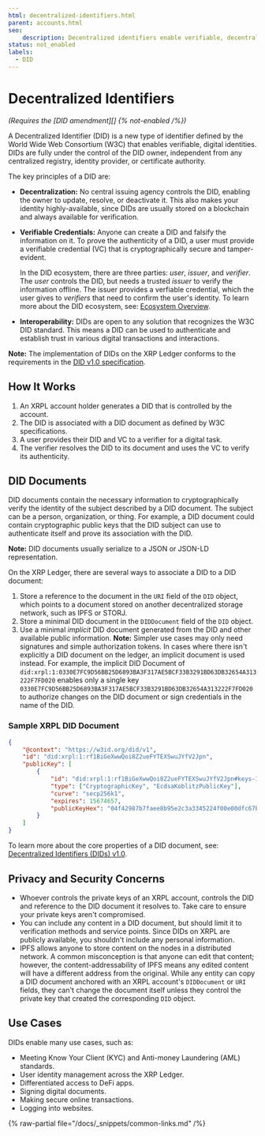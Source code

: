 ```yaml
---
html: decentralized-identifiers.html
parent: accounts.html
seo:
    description: Decentralized identifiers enable verifiable, decentralized digital identities.
status: not_enabled
labels:
  - DID
---
```

# Decentralized Identifiers

_(Requires the [DID amendment][] {% not-enabled /%})_

A Decentralized Identifier (DID) is a new type of identifier defined by the World Wide Web Consortium (W3C) that enables verifiable, digital identities. DIDs are fully under the control of the DID owner, independent from any centralized registry, identity provider, or certificate authority.

The key principles of a DID are:

- **Decentralization:** No central issuing agency controls the DID, enabling the owner to update, resolve, or deactivate it. This also makes your identity highly-available, since DIDs are usually stored on a blockchain and always available for verification.

- **Verifiable Credentials:** Anyone can create a DID and falsify the information on it. To prove the authenticity of a DID, a user must provide a verifiable credential (VC) that is cryptographically secure and tamper-evident.

    In the DID ecosystem, there are three parties: _user_, _issuer_, and _verifier_. The _user_ controls the DID, but needs a trusted _issuer_ to verify the information offline. The issuer provides a verfiable credential, which the user gives to _verifiers_ that need to confirm the user's identity. To learn more about the DID ecosystem, see: [Ecosystem Overview](https://www.w3.org/TR/vc-data-model/#ecosystem-overview).

- **Interoperability:** DIDs are open to any solution that recognizes the W3C DID standard. This means a DID can be used to authenticate and establish trust in various digital transactions and interactions.

**Note:** The implementation of DIDs on the XRP Ledger conforms to the requirements in the [DID v1.0 specification](https://www.w3.org/TR/did-core/).


## How It Works

1. An XRPL account holder generates a DID that is controlled by the account.
2. The DID is associated with a DID document as defined by W3C specifications.
3. A user provides their DID and VC to a verifier for a digital task.
4. The verifier resolves the DID to its document and uses the VC to verify its authenticity.


## DID Documents

DID documents contain the necessary information to cryptographically verify the identity of the subject described by a DID document. The subject can be a person, organization, or thing. For example, a DID document could contain cryptographic public keys that the DID subject can use to authenticate itself and prove its association with the DID.

**Note:** DID documents usually serialize to a JSON or JSON-LD representation.

On the XRP Ledger, there are several ways to associate a DID to a DID document:

1. Store a reference to the document in the `URI` field of the `DID` object, which points to a document stored on another decentralized storage network, such as IPFS or STORJ.
2. Store a minimal DID document in the `DIDDocument` field of the `DID` object.
3. Use a minimal _implicit_ DID document generated from the DID and other available public information.
    **Note:** Simpler use cases may only need signatures and simple authorization tokens. In cases where there isn't explicitly a DID document on the ledger, an implicit document is used instead. For example, the implicit DID Document of `did:xrpl:1:0330E7FC9D56BB25D6893BA3F317AE5BCF33B3291BD63DB32654A313222F7FD020` enables only a single key `0330E7FC9D56BB25D6893BA3F317AE5BCF33B3291BD63DB32654A313222F7FD020` to authorize changes on the DID document or sign credentials in the name of the DID.


### Sample XRPL DID Document

```json
{
    "@context": "https://w3id.org/did/v1",
    "id": "did:xrpl:1:rf1BiGeXwwQoi8Z2ueFYTEXSwuJYfV2Jpn",
    "publicKey": [
        {
            "id": "did:xrpl:1:rf1BiGeXwwQoi8Z2ueFYTEXSwuJYfV2Jpn#keys-1",
            "type": ["CryptographicKey", "EcdsaKoblitzPublicKey"],
            "curve": "secp256k1",
            "expires": 15674657,
            "publicKeyHex": "04f42987b7faee8b95e2c3a3345224f00e00dfc67ba882..."
        }
    ]
}
```

To learn more about the core properties of a DID document, see: [Decentralized Identifiers (DIDs) v1.0](https://www.w3.org/TR/did-core/#core-properties).


## Privacy and Security Concerns

- Whoever controls the private keys of an XRPL account, controls the DID and reference to the DID document it resolves to. Take care to ensure your private keys aren't compromised.
- You can include any content in a DID document, but should limit it to verification methods and service points. Since DIDs on XRPL are publicly available, you shouldn't include any personal information.
- IPFS allows anyone to store content on the nodes in a distributed network. A common misconception is that anyone can edit that content; however, the content-addressability of IPFS means any edited content will have a different address from the original. While any entity can copy a DID document anchored with an XRPL account's `DIDDocument` or `URI` fields, they can't change the document itself unless they control the private key that created the corresponding `DID` object.


## Use Cases

DIDs enable many use cases, such as:

- Meeting Know Your Client (KYC) and Anti-money Laundering (AML) standards.
- User identity management across the XRP Ledger.
- Differentiated access to DeFi apps.
- Signing digital documents.
- Making secure online transactions.
- Logging into websites.


{% raw-partial file="/docs/_snippets/common-links.md" /%}
